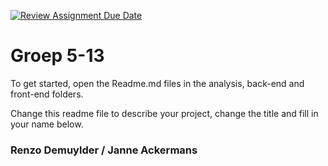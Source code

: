 [![Review Assignment Due Date](https://classroom.github.com/assets/deadline-readme-button-22041afd0340ce965d47ae6ef1cefeee28c7c493a6346c4f15d667ab976d596c.svg)](https://classroom.github.com/a/twPj_hbU)
# Groep 5-13

To get started, open the Readme.md files in the analysis, back-end and front-end folders.

Change this readme file to describe your project, change the title and fill in your name below.

### Renzo Demuylder / Janne Ackermans
